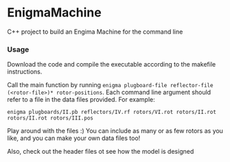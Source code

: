 # EnigmaMachine

C++ project to build an Engima Machine for the command line

### Usage

Download the code and compile the executable according to the makefile instructions. 

Call the main function by running `enigma plugboard-file reflector-file (<rotor-file>)* rotor-positions`. Each command line argument should refer to a file in the data files provided. For example:

```
enigma plugboards/II.pb reflectors/IV.rf rotors/VI.rot rotors/II.rot rotors/II.rot rotors/III.pos
```

Play around with the files :) You can include as many or as few rotors as you like, and you can make your own data files too!

Also, check out the header files ot see how the model is designed
